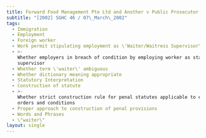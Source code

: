 ```yaml
---
title: Forward Food Management Pte Ltd and Another v Public Prosecutor
subtitle: "[2002] SGHC 46 / 07\_March\_2002"
tags:
  - Immigration
  - Employment
  - Foreign worker
  - Work permit stipulating employment as \'Waiter/Waitress Supervisor\'
  - >-
    Whether employers in breach of condition by employing worker as stall
    supervisor
  - Whether term \'waiter\' ambiguous
  - Whether dictionary meaning appropriate
  - Statutory Interpretation
  - Construction of statute
  - >-
    Whether strict construction rule for penal statutes applicable to executive
    orders and conditions
  - Proper approach to construction of penal provisions
  - Words and Phrases
  - \"waiter\"
layout: single
---
```


